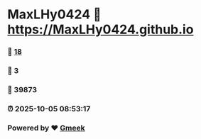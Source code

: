 # MaxLHy0424 :link: https://MaxLHy0424.github.io 
### :page_facing_up: [18](https://MaxLHy0424.github.io/tag.html) 
### :speech_balloon: 3 
### :hibiscus: 39873 
### :alarm_clock: 2025-10-05 08:53:17 
### Powered by :heart: [Gmeek](https://github.com/Meekdai/Gmeek)
